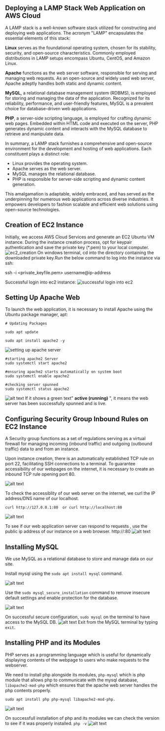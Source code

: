 ##  Deploying a LAMP Stack Web Application on AWS Cloud
A LAMP stack is a well-known software stack utilized for constructing and deploying web applications. The acronym "LAMP" encapsulates the essential elements of this stack:

**Linux** serves as the foundational operating system, chosen for its stability, security, and open-source characteristics. Commonly employed distributions in LAMP setups encompass Ubuntu, CentOS, and Amazon Linux.

__Apache__ functions as the web server software, responsible for serving and managing web requests. As an open-source and widely used web server, Apache adeptly handles both static and dynamic content.

__MySQL,__ a relational database management system (RDBMS), is employed for storing and managing the data of the application. Recognized for its reliability, performance, and user-friendly features, MySQL is a prevalent choice for database-driven web applications.

__PHP__, a server-side scripting language, is employed for crafting dynamic web pages. Embedded within HTML code and executed on the server, PHP generates dynamic content and interacts with the MySQL database to retrieve and manipulate data.

In summary, a LAMP stack furnishes a comprehensive and open-source environment for the development and hosting of web applications. Each constituent plays a distinct role:

- Linux provides the operating system.
- Apache serves as the web server.
- MySQL manages the relational database.
- PHP is responsible for server-side scripting and dynamic content generation.

This amalgamation is adaptable, widely embraced, and has served as the underpinning for numerous web applications across diverse industries. It empowers developers to fashion scalable and efficient web solutions using open-source technologies.

## Creation of EC2 Instance
Initially, we access AWS Cloud Services and generate an EC2 Ubuntu VM instance. During the instance creation process, opt for keypair authentication and save the private key (*.pem) to your local computer.
![ec2_creation](images/ec2_Lamp_created.png)
On windows terminal, cd into the directory containing the downloaded private key.Run the below command to log into the instance via ssh:

ssh -i <private_keyfile.pem> username@ip-address

Successful login into ec2 instance:
![successful login into ec2](images/window_terminal_ec2_login.png)

## Setting Up Apache Web 

To launch the web application, it is necessary to install Apache using the Ubuntu package manager, apt:

```
# Updating Packages

sudo apt update

sudo apt install apache2 -y
```
![setting up apache server](<images/updating packages and installing apache server.png>)

```
#starting apache2 Server
sudo systemctl start apache2

#ensuring apache2 starts automatically on system boot
sudo systemctl enable apache2

#checking server spunned
sudo systemctl status apache2
```
![alt text](<images/checking apache status.png>)
If it shows a green text" **active (running)** ", it means the web server has been successfully spunned and is live.

## Configuring Security Group Inbound Rules on EC2 Instance

A Security group functions as a set of regulations serving as a virtual firewall for managing incoming (inbound traffic) and outgoing (outbound traffic) data to and from an instance.

Upon instance creation, there is an automatically established TCP rule on port 22, facilitating SSH connections to a terminal. To guarantee accessibility of our webpages on the internet, it is necessary to create an inbound TCP rule opening port 80.

![alt text](images/security_grp_config.png)

To check the accessiblity of our web server on the internet, we curl the IP address/DNS name of our localhost.

```
curl http://127.0.0.1:80  or curl http://localhost:80
```

![alt text](images/check_web_availability.png)

To see if our web application server can respond to requests , use the public ip address of our instance on a web browser. http://<Public-IP-Address>:80
![alt text](images/Apache_page.png)

## Installing MySQL

We use MySQL as a relational database to store and manage data on our site.

Install mysql using the ```sudo apt install mysql``` command.

![alt text](images/mysql_installation.png)

Use the ```sudo mysql_secure_installation``` command to remove insecure default settings and enable protection for the database.

![alt text](images/mysql_secure_config.png)

On successful secure configuration, ```sudo mysql``` on the terminal to have access to the MySQL DB.
![alt text](images/mysql_logging.png)
Exit from the MySQL terminal by typing ```exit```.

## Installing PHP and its Modules

PHP serves as a programming language which is useful for dynamically displaying contents of the webpage to users who make requests to the webserver.

We need to install php alongside its modules, ```php-mysql``` which is php module that allows php to communicate with the mysql database, ```libapache2-mod-php``` which ensures that the apache web server handles the php contents properly.

```
sudo apt install php php-mysql libapache2-mod-php.
```
![alt text](images/php_installation.png)

On successfull installation of php and its modules we can check the version to see if it was properly installed.
```php -v```
![alt text](images/php_version.png)